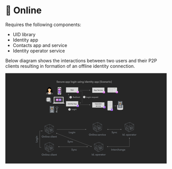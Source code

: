 # 📡 Online

Requires the following components:

* UID library
* Identity app
* Contacts app and service
* Identity operator service

Below diagram shows the interactions between two users and their P2P clients resulting in formation of an offline identity connection.

![Online login end-to-end scenario](../../../code/images/online-e2e-interaction.png)
